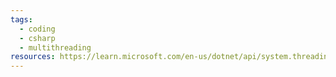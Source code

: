 ```yaml
---
tags:
  - coding
  - csharp
  - multithreading
resources: https://learn.microsoft.com/en-us/dotnet/api/system.threading.mutex?view=net-8.0
---
```

